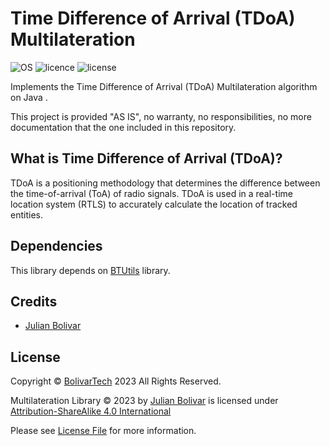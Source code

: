 # Time Difference of Arrival (TDoA) Multilateration

![OS](https://img.shields.io/badge/OS-JRE-darkgreen)
![licence](https://img.shields.io/badge/language-Java-brightgreen.svg?style=flat-square)
![license](https://img.shields.io/badge/license-MIT-brightgreen.svg?style=flat-square)

Implements the Time Difference of Arrival (TDoA) Multilateration algorithm on Java .

This project is provided "AS IS", no warranty, no responsibilities, no more documentation that the one included in this
repository.


## What is Time Difference of Arrival (TDoA)?

TDoA is a positioning methodology that determines the difference between the time-of-arrival (ToA) of radio signals.
TDoA is used in a real-time location system (RTLS) to accurately calculate the location of tracked entities.

## Dependencies

This library depends on [BTUtils](https://github.com/BolivarTech/BTUtils) library.

## Credits

- [Julian Bolivar](https://www.linkedin.com/in/jbolivarg/)

## License

Copyright © [BolivarTech](https://www.bolivartech.com) 2023 All Rights Reserved.

Multilateration Library © 2023 by [Julian Bolivar](https://www.bolivartech.com) is licensed under [Attribution-ShareAlike 4.0 International](https://creativecommons.org/licenses/by-sa/4.0/legalcode)

Please see [License File](LICENSE.md) for more information.